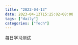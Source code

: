 ```yaml
---
title: "2023-04-13"
date: 2023-04-13T15:25:02+08:00
tags: ["daily"]
categories: ["Tech"]
---
```


每日学习测试